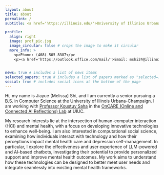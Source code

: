 ```yaml
---
layout: about
title: about
permalink: /
subtitle: <a href='https://illinois.edu/'>University of Illinios Urbana-Champaign</a>. <a href='https://siebelschool.illinois.edu/'>Siebel School of Computing and Data Science</a>.

profile:
  align: right
  image: prof_pic.jpg
  image_circular: false # crops the image to make it circular
  more_info: >
    <p>Phone: (408)-505-8387</p>
    <p><a href='https://outlook.office.com/mail/'>Email: mshi24@illinois.edu</a></p>
 

news: true # includes a list of news items
selected_papers: true # includes a list of papers marked as "selected={true}"
social: true # includes social icons at the bottom of the page
---
```



Hi, my name is Jiayue (Melissa) Shi, and I am currently a senior pursuing a B.S. in Computer Science at the University of Illinois Urbana-Champaign. I am working with [Professor Koustuv Saha](https://koustuv.com/) in the [OnCARE (Online and Connected AI Reflections) Lab](https://oncare.cs.illinois.edu/) at UIUC.

My research interests lie at the intersection of human-computer interaction (HCI) and mental health, with a focus on developing innovative technologies to enhance well-being. I am also interested in computational social science, examining how individuals interact with technology and how their perceptions impact mental health care and depression self-management. In particular, I explore the effectiveness and user experience of LLM-powered and AI-based chatbots, investigating their potential to provide personalized support and improve mental health outcomes. My work aims to understand how these technologies can be designed to better meet user needs and integrate seamlessly into existing mental health frameworks.